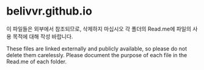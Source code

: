 # belivvr.github.io

이 파일들은 외부에서 참조되므로, 삭제하지 마십시오
각 폴더의 Read.me에 파일의 사용 목적에 대해 작성 바랍니다.

These files are linked externally and publicly available, so please do not delete them carelessly.
Please document the purpose of each file in the Read.me of each folder.

